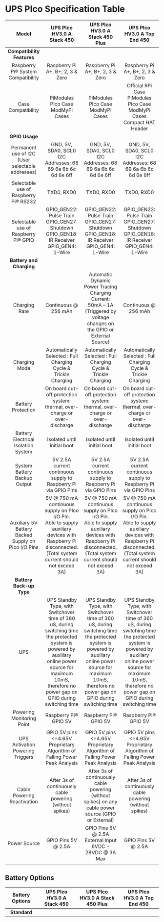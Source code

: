 # UPS PIco Specification Table

|Model|UPS PIco HV3.0 A Stack 450|UPS PIco HV3.0 A Stack 450 Plus|UPS PIco HV3.0 A Top End 450|
|:-------------------------------:|:-------------------------------:|:-------------------------------:|:-------------------------------:|
|**Compatibility Features**||||
|Raspberry Pi® System Compatibility|Raspberry Pi A+, B+, 2, 3 & Zero|Raspberry Pi A+, B+, 2, 3 & Zero|Raspberry Pi A+, B+, 2, 3 & Zero|
|Case Compatibility|PiModules PIco Case <br> ModMyPi Cases|PiModules PIco Case <br> ModMyPi Cases|Official RPi Case  <br>  PiModules PIco Case <br> ModMyPi Cases <br> Compact HAT Header|
|**GPIO Usage**| | | |
| Permanent use of I2C (User selectable addresses)|GND, 5V, SDA0, SCL0  <br> I2C Addresses: 68 69 6a 6b 6c <br> 6d 6e 6ff|GND, 5V, SDA0, SCL0  <br> I2C Addresses: 68 69 6a 6b 6c <br> 6d 6e 6ff|GND, 5V, SDA0, SCL0  <br> I2C Addresses: 68 69 6a 6b 6c <br> 6d 6e 6ff|
|Selectable use of Raspberry Pi® RS232|TXD0, RXD0|TXD0, RXD0|TXD0, RXD0|
|Selectable use of Raspberry Pi® GPIO|GPIO_GEN22: Pulse Train <br> GPIO_GEN27: Shutdown <br> GPIO_GEN18: IR Receiver <br> GPIO_GEN4: 1-Wire|GPIO_GEN22: Pulse Train <br> GPIO_GEN27: Shutdown <br> GPIO_GEN18: IR Receiver <br> GPIO_GEN4: 1-Wire|GPIO_GEN22: Pulse Train <br> GPIO_GEN27: Shutdown <br> GPIO_GEN18: IR Receiver <br> GPIO_GEN4: 1-Wire|
|**Battery and Charging** | | | |
|Charging Rate|Continuous @ 256 mAh|Automatic Dynamic Power Tracing <br> Charging Current: 50mA – 1A <br> (Triggered by voltage changes on the GPIO or External Source)|Continuous @ 256 mAh|
|Charging Mode |Automatically Selected : Full Charging Cycle & Trickle Charging|Automatically Selected : Full Charging Cycle & Trickle Charging|Automatically Selected : Full Charging Cycle & Trickle Charging|
|Battery Protection |On board cut-off protection system: thermal, over-charge or over-discharge|On board cut-off protection system: thermal, over-charge or over-discharge|On board cut-off protection system: thermal, over-charge or over-discharge|
|Battery Electrical Isolation System|Isolated until initial boot|Isolated until initial boot|Isolated until initial boot|
|System Battery Backup Output|5V 2.5A current continuous supply to Raspberry Pi via GPIO Pins|5V 2.5A current continuous supply to Raspberry Pi via GPIO Pins|5V 2.5A current continuous supply to Raspberry Pi via GPIO Pins|
|Auxiliary 5V Battery Backed Supply on PIco I/O Pins|5V @ 750 mA continuous supply on PIco I/O Pin. <br>Able to supply auxiliary devices with Raspberry Pi disconnected.<br>(Total system current should not exceed 3A)|5V @ 750 mA continuous supply on PIco I/O Pin. <br>Able to supply auxiliary devices with Raspberry Pi disconnected.<br>(Total system current should not exceed 3A)|5V @ 750 mA continuous supply on PIco I/O Pin. <br>Able to supply auxiliary devices with Raspberry Pi disconnected.<br>(Total system current should not exceed 3A)|
|**Battery Back-up Type**| | | |
|UPS|UPS Standby Type, with Switchover time of 360 uS, during switching time the protected system is powered by auxiliary online power source for maximum 10mS, therefore no power gap on GPIO during switching time|UPS Standby Type, with Switchover time of 360 uS, during switching time the protected system is powered by auxiliary online power source for maximum 10mS, therefore no power gap on GPIO during switching time|UPS Standby Type, with Switchover time of 360 uS, during switching time the protected system is powered by auxiliary online power source for maximum 10mS, therefore no power gap on GPIO during switching time|
|Powering Monitoring Point|Raspberry Pi® GPIO 5V|Raspberry Pi® GPIO 5V|Raspberry Pi® GPIO 5V|
|UPS Activation Powering Triggers|GPIO 5V pins <=4.65V Proprietary Algorithm of Falling Power Peak Analysis|GPIO 5V pins <=4.65V Proprietary Algorithm of Falling Power Peak Analysis|GPIO 5V pins <=4.65V Proprietary Algorithm of Falling Power Peak Analysis|
|Cable Powering Reactivation|After 3s of continuously cable powering (without spikes)|After 3s of continuously cable powering (without spikes) on any cable power source (GPIO or External)|After 3s of continuously cable powering (without spikes)|
|Power Source|GPIO Pins 5V @ 2.5A|GPIO Pins 5V @ 2.5A <br> External Input 6VDC - 28VDC @ 3A Max|GPIO Pins 5V @ 2.5A|
| | | | |

## Battery Options

|Battery Options|UPS PIco HV3.0 A Stack 450|UPS PIco HV3.0 A Stack 450 Plus|UPS PIco HV3.0 A Top End 450|
|:---:|:---:|:---:|:---:|
|**Standard**||||